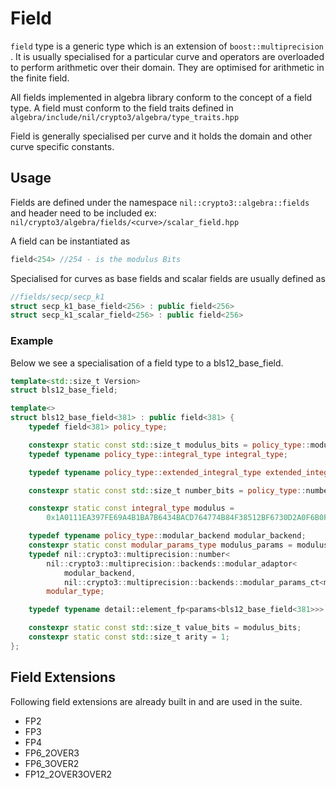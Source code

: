 # Field

`field` type is a generic type which is an extension of `boost::multiprecision` . It is usually specialised for a particular curve and operators are overloaded to perform arithmetic over their domain. They are optimised for arithmetic in the finite field.

All fields implemented in algebra library conform to the concept of a field type. A field must conform to the field traits defined in `algebra/include/nil/crypto3/algebra/type_traits.hpp`

Field is generally specialised per curve and it holds the domain and other curve specific constants.

## Usage

Fields are defined under the namespace `nil::crypto3::algebra::fields` and header need to be included ex: `nil/crypto3/algebra/fields/<curve>/scalar_field.hpp`

A field can be instantiated as

```cpp
field<254> //254 - is the modulus Bits
```

Specialised for curves as base fields and scalar fields are usually defined as

```cpp
//fields/secp/secp_k1
struct secp_k1_base_field<256> : public field<256>
struct secp_k1_scalar_field<256> : public field<256>
```

### Example

Below we see a specialisation of a field type to a bls12\_base\_field.

```cpp
template<std::size_t Version>
struct bls12_base_field;

template<>
struct bls12_base_field<381> : public field<381> {
	typedef field<381> policy_type;

	constexpr static const std::size_t modulus_bits = policy_type::modulus_bits;
	typedef typename policy_type::integral_type integral_type;

	typedef typename policy_type::extended_integral_type extended_integral_type;

	constexpr static const std::size_t number_bits = policy_type::number_bits;

	constexpr static const integral_type modulus =
		0x1A0111EA397FE69A4B1BA7B6434BACD764774B84F38512BF6730D2A0F6B0F6241EABFFFEB153FFFFB9FEFFFFFFFFAAAB_cppui381;

	typedef typename policy_type::modular_backend modular_backend;
	constexpr static const modular_params_type modulus_params = modulus;
	typedef nil::crypto3::multiprecision::number<
		nil::crypto3::multiprecision::backends::modular_adaptor<
			modular_backend,
			nil::crypto3::multiprecision::backends::modular_params_ct<modular_backend, modulus_params>>>
		modular_type;

	typedef typename detail::element_fp<params<bls12_base_field<381>>> value_type;

	constexpr static const std::size_t value_bits = modulus_bits;
	constexpr static const std::size_t arity = 1;
};
```



## Field Extensions

Following field extensions are already built in and are used in the suite.

* FP2
* FP3
* FP4
* FP6\_2OVER3
* FP6\_3OVER2
* FP12\_2OVER3OVER2

